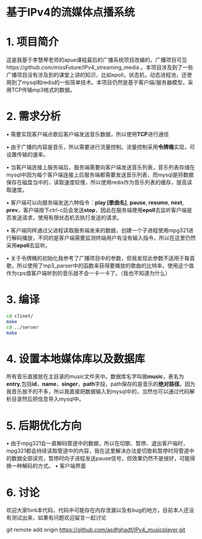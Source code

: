 # 基于IPv4的流媒体点播系统
# 1. 项目简介
这是我基于李慧琴老师的apue课程最后的广播系统项目改编的，广播项目可见https://github.com/missFuture/IPv4_streaming_media
。本项目涉及到了一些广播项目没有涉及到的课堂上讲的知识，比如epoll，状态机，动态进程池，还使用到了mysql和redis的一些简单技术。本项目仍然是基于客户端/服务器模型，采用TCP传输mp3格式的数据。
# 2. 需求分析
• 需要实现客户端点歌后客户端发送音乐数据，所以使用**TCP**进行通信

• 由于广播的内容是音乐，所以需要进行流量控制。流量控制采用**令牌桶**实现，可设置传输的速率。

• 当客户端连接上服务端后，服务端需要向客户端发送音乐列表，音乐列表存储在mysql中因为每个客户端连接上后服务端都需要发送音乐列表，而mysql是将数据保存在磁盘当中的，读取速度较慢，所以使用redis作为音乐列表的缓存，提高读取速度。

• 客户端可以向服务端发送六种指令：**play [歌曲名]**, **pause**, **resume**, **next**, **prev**，客户端按下ctrl-c后会发送**stop**，因此在服务端使用**epoll**去监听客户端是否发送请求，使用有限状态机去执行发送的请求。

• 客户端同样通过父进程读取服务端发来的数据，创建一个子进程使用mpg321进行解码播放，不同的是客户端需要监测终端用户有没有输入指令，所以在这里仍然采用**epoll**去监听。

• 关于令牌桶的初始化我参考了广播项目中的参数，但我发现此参数不适用于每首歌，所以使用了mp3_parser中的函数来获得要播放的歌曲的比特率，使用这个值作为cps值客户端听到的音乐就不会一卡一卡了。（我也不知道为什么）
# 3. 编译
```sh
cd clinet/  
make  
cd ../server  
make  
```
# 4. 设置本地媒体库以及数据库
所有音乐直接放在主目录的music文件夹中。数据库名字叫做**music**，表名为**entry**,包括**id**，**name**，**singer**，**path**字段，path保存的是音乐的**绝对路径**。因为我音乐放不的不多，所以我直接把数据输入到mysql中的，当然也可以通过代码解析目录然后把信息导入mysql中。
# 5. 后期优化方向
• 由于mpg321会一直解码管道中的数据，所以在切歌、暂停、退出客户端时，mpg321都会持续读取管道中的内容，我在这里解决办法是切歌和暂停时将管道中的数据全部读完，暂停时向子进程发送pause信号，但效果仍然不是很好，可能得换一种解码的方式。
• 客户端界面
# 6. 讨论
欢迎大家fork本代码，代码中可能存在内存泄漏以及有bug的地方，目前本人还没有测试出来，如果有问题欢迎留言一起讨论


git remote add origin https://github.com/asdfghadf/IPv4_musicplayer.git



